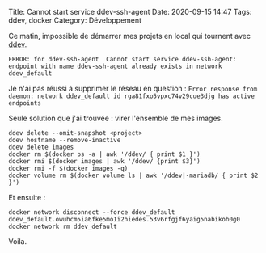 Title: Cannot start service ddev-ssh-agent
Date: 2020-09-15 14:47
Tags: ddev, docker
Category: Développement

Ce matin, impossible de démarrer mes projets en local qui tournent avec [ddev](https://ddev.readthedocs.io/en/stable/).

```
ERROR: for ddev-ssh-agent  Cannot start service ddev-ssh-agent: endpoint with name ddev-ssh-agent already exists in network ddev_default
```

Je n'ai pas réussi à supprimer le réseau en question : `Error response from daemon: network ddev_default id rga81fxo5vpxc74v29cue3djg has active endpoints`

Seule solution que j'ai trouvée : virer l'ensemble de mes images.

```
ddev delete --omit-snapshot <project>
ddev hostname --remove-inactive
ddev delete images
docker rm $(docker ps -a | awk '/ddev/ { print $1 }')
docker rmi $(docker images | awk '/ddev/ {print $3}')
docker rmi -f $(docker images -q)
docker volume rm $(docker volume ls | awk '/ddev|-mariadb/ { print $2 }')
```

Et ensuite :

```
docker network disconnect --force ddev_default ddev_default.owuhcm5ia6fke5mo1i2hiedes.53v6rfgjf6yaig5nabikoh0g0
docker network rm ddev_default
```

Voila.
